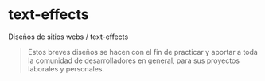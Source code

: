 # text-effects

Diseños de sitios webs / text-effects
> Estos breves diseños se hacen con el fin de practicar y aportar a toda la comunidad de desarrolladores en general, para sus proyectos laborales y personales.
